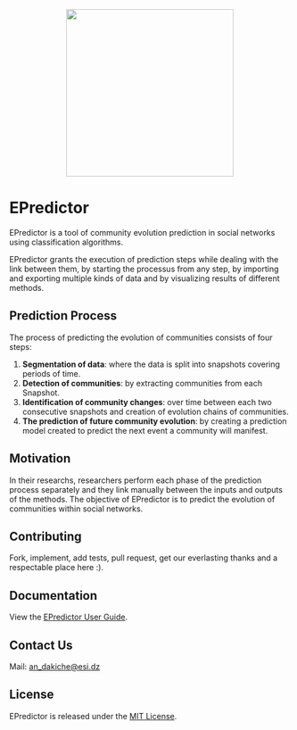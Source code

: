 <div align="center"><img src="./logo.png" width="300"/></div>

# EPredictor

EPredictor is a tool of community evolution prediction in social networks using classification algorithms. 

EPredictor grants the execution of prediction steps while dealing with the link between them, by starting the processus from any step, by importing and exporting multiple kinds of data and by visualizing results of different methods.


## Prediction Process
The process of predicting the evolution of communities consists of four steps:

1. **Segmentation of data**: where the data is split into snapshots covering periods of time.
2. **Detection of communities**: by extracting communities from each Snapshot. 
3. **Identification of community changes**: over time between each two consecutive snapshots and creation of evolution chains of communities.
4. **The prediction of future community evolution**: by creating a prediction model created to predict the next event a community will manifest.

## Motivation
In their researchs, researchers perform each phase of the prediction process separately and they link manually between the inputs and outputs of the methods. The objective of EPredictor is to predict the evolution of communities within social networks. 

## Contributing

Fork, implement, add tests, pull request, get our everlasting thanks and a respectable place here :).

## Documentation

View the [EPredictor User Guide](https://esi.dz). 

## Contact Us

Mail: an_dakiche@esi.dz

## License

EPredictor is released under the [MIT License](https://github.com/abdelouahab1/EPredictor/blob/master/LICENSE).
